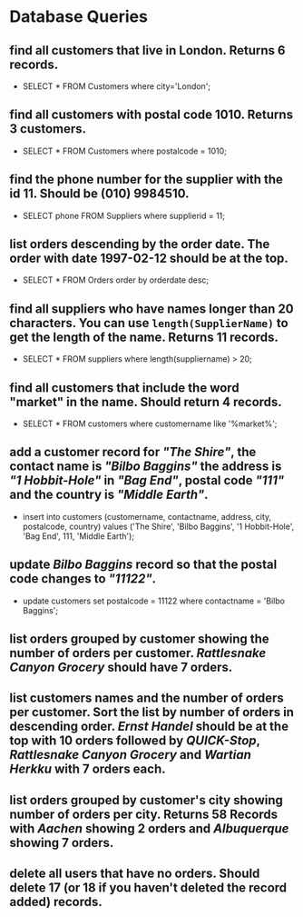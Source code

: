 # Database Queries

## find all customers that live in London. Returns 6 records.
* SELECT * FROM Customers where city='London';

## find all customers with postal code 1010. Returns 3 customers.
* SELECT * FROM Customers where postalcode = 1010;

## find the phone number for the supplier with the id 11. Should be (010) 9984510.
* SELECT phone FROM Suppliers where supplierid = 11;

## list orders descending by the order date. The order with date 1997-02-12 should be at the top.
* SELECT * FROM Orders order by orderdate desc;

## find all suppliers who have names longer than 20 characters. You can use `length(SupplierName)` to get the length of the name. Returns 11 records.
* SELECT * FROM suppliers where length(suppliername) > 20;

## find all customers that include the word "market" in the name. Should return 4 records.
* SELECT * FROM customers where customername like '%market%';

## add a customer record for _"The Shire"_, the contact name is _"Bilbo Baggins"_ the address is _"1 Hobbit-Hole"_ in _"Bag End"_, postal code _"111"_ and the country is _"Middle Earth"_.
* insert into customers (customername, contactname, address, city, postalcode, country) values ('The Shire', 'Bilbo Baggins', '1 Hobbit-Hole', 'Bag End', 111, 'Middle Earth');

## update _Bilbo Baggins_ record so that the postal code changes to _"11122"_.
* update customers set postalcode = 11122 where contactname = 'Bilbo Baggins';

## list orders grouped by customer showing the number of orders per customer. _Rattlesnake Canyon Grocery_ should have 7 orders.

## list customers names and the number of orders per customer. Sort the list by number of orders in descending order. _Ernst Handel_ should be at the top with 10 orders followed by _QUICK-Stop_, _Rattlesnake Canyon Grocery_ and _Wartian Herkku_ with 7 orders each.

## list orders grouped by customer's city showing number of orders per city. Returns 58 Records with _Aachen_ showing 2 orders and _Albuquerque_ showing 7 orders.

## delete all users that have no orders. Should delete 17 (or 18 if you haven't deleted the record added) records.
